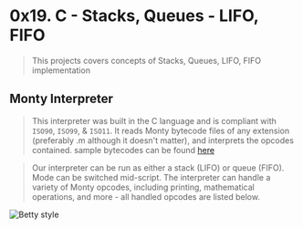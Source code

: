 # 0x19. C - Stacks, Queues - LIFO, FIFO
> This projects covers concepts of Stacks, Queues, LIFO, FIFO implementation

## Monty Interpreter
> This interpreter was built in the C language and is compliant with `ISO90`, `ISO99`, & `ISO11`. It reads Monty bytecode files of any extension (preferably .m although it doesn't matter), and interprets the opcodes contained. sample bytecodes can be found [here](https://github.com/bekalue/monty/tree/main/bytecodes)

> Our interpreter can be run as either a stack (LIFO) or queue (FIFO). Mode can be switched mid-script. The interpreter can handle a variety of Monty opcodes, including printing, mathematical operations, and more - all handled opcodes are listed below.

![Betty style](https://img.shields.io/badge/betty-style%20guide-purple?style=round-square)
